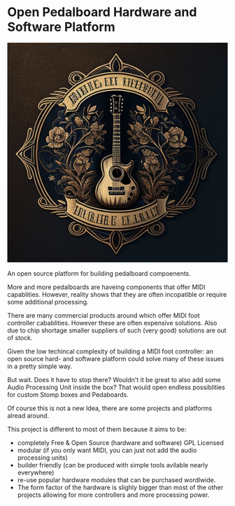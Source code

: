 # Open Pedalboard Hardware and Software Platform

![Logo](img/pedalboard-logo-large.png)

An open source platform for building pedalboard compoenents.

More and more pedalboards are haveing components that offer MIDI capablities. However, reality shows that they are often incopatible
or require some additional processing. 

There are many commercial products around which offer MIDI foot controller cabablities. However these are often expensive solutions.
Also due to chip shortage smaller suppliers of such (very good) solutions are out of stock.

Given the low techincal complexity of building a MIDI foot controller: an open source hard- and software platform could solve many
of these issues in a pretty simple way. 

But wait. Does it have to stop there? Wouldn't it be great to also add some Audio Processing Unit inside the box? 
That would open endless possiblities for custom Stomp boxes and Pedaboards.

Of course this is not a new Idea, there are some projects and platforms alread around. 

This project is different to most of them because it aims to be:

- completely Free & Open Source (hardware and software) GPL Licensed
- modular (if you only want MIDI, you can just not add the audio processing units)
- builder friendly (can be produced with simple tools avilable nearly everywhere)
- re-use popular hardware modules that can be purchased wordlwide.
- The form factor of the hardware is slighly bigger than most of the other projects allowing for more controllers and more processing power.


